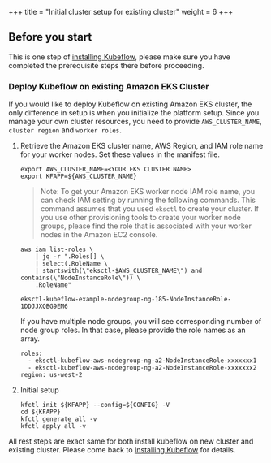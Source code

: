 +++
title = "Initial cluster setup for existing cluster"
weight = 6
+++

## Before you start

This is one step of [installing Kubeflow](/docs/aws/deploy/install-kubeflow), please make sure you have completed the prerequisite steps there before proceeding.

### Deploy Kubeflow on existing Amazon EKS Cluster

If you would like to deploy Kubeflow on existing Amazon EKS cluster, the only difference in setup is when you initialize the platform setup. Since you manage your own cluster resources, you need to provide `AWS_CLUSTER_NAME`, `cluster region` and `worker roles`.


1. Retrieve the Amazon EKS cluster name, AWS Region, and IAM role name for your worker nodes. Set these values in the manifest file.

    ```shell
    export AWS_CLUSTER_NAME=<YOUR EKS CLUSTER NAME>
    export KFAPP=${AWS_CLUSTER_NAME}
    ```

    > Note: To get your Amazon EKS worker node IAM role name, you can check IAM setting by running the following commands. This command assumes that you used `eksctl` to create your cluster. If you use other provisioning tools to create your worker node groups, please find the role that is associated with your worker nodes in the Amazon EC2 console.

    ```shell
    aws iam list-roles \
        | jq -r ".Roles[] \
        | select(.RoleName \
        | startswith(\"eksctl-$AWS_CLUSTER_NAME\") and contains(\"NodeInstanceRole\")) \
        .RoleName"

    eksctl-kubeflow-example-nodegroup-ng-185-NodeInstanceRole-1DDJJXQBG9EM6
    ```

    If you have multiple node groups, you will see corresponding number of node group roles. In that case, please provide the role names as an array.

    ```shell
    roles:
      - eksctl-kubeflow-aws-nodegroup-ng-a2-NodeInstanceRole-xxxxxxx1
      - eksctl-kubeflow-aws-nodegroup-ng-a2-NodeInstanceRole-xxxxxxx2
    region: us-west-2
    ```

1. Initial setup

    ```shell
    kfctl init ${KFAPP} --config=${CONFIG} -V
    cd ${KFAPP}
    kfctl generate all -v
    kfctl apply all -v
    ```

All rest steps are exact same for both install kubeflow on new cluster and existing cluster. Please come back to [Installing Kubeflow](/docs/aws/deploy/install-kubeflow) for details.